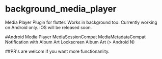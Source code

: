 # background_media_player

Media Player Plugin for flutter. Works in background too.
Currently working on Android only.
iOS will be released soon.

#Android
    Media Player
    MediaSessionCompat
    MediaMetadataCompat
    Notification with Album Art
    Lockscreen Album Art (> Android N)


##PR's are welcom if you want more functionanlity.